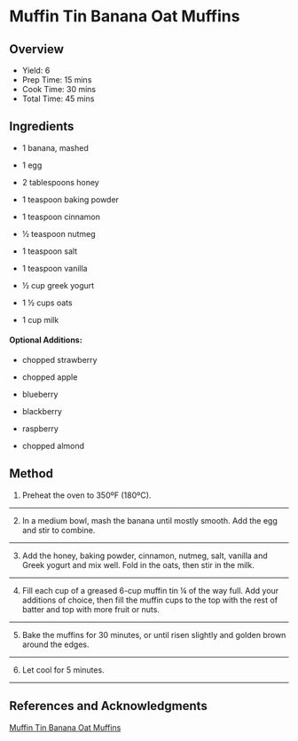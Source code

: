 # Muffin Tin Banana Oat Muffins

## Overview

- Yield: 6
- Prep Time: 15 mins
- Cook Time: 30 mins
- Total Time: 45 mins

## Ingredients

- 1 banana, mashed

- 1 egg

- 2 tablespoons honey

- 1 teaspoon baking powder

- 1 teaspoon cinnamon

- ½ teaspoon nutmeg

- 1 teaspoon salt

- 1 teaspoon vanilla

- ½ cup greek yogurt

- 1 ½ cups oats

- 1 cup milk

#### Optional Additions:

- chopped strawberry

- chopped apple

- blueberry

- blackberry

- raspberry

- chopped almond

## Method

1. Preheat the oven to 350ºF (180ºC).
---

2. In a medium bowl, mash the banana until mostly smooth. Add the egg and stir to combine.
---

3. Add the honey, baking powder, cinnamon, nutmeg, salt, vanilla and Greek yogurt and mix well. Fold in the oats, then stir in the milk.
---

4. Fill each cup of a greased 6-cup muffin tin ¼ of the way full. Add your additions of choice, then fill the muffin cups to the top with the rest of batter and top with more fruit or nuts.
---

5. Bake the muffins for 30 minutes, or until risen slightly and golden brown around the edges.
---

6. Let cool for 5 minutes.
---

## References and Acknowledgments

[Muffin Tin Banana Oat Muffins](https://tasty.co/recipe/muffin-tin-banana-oat-muffins)
